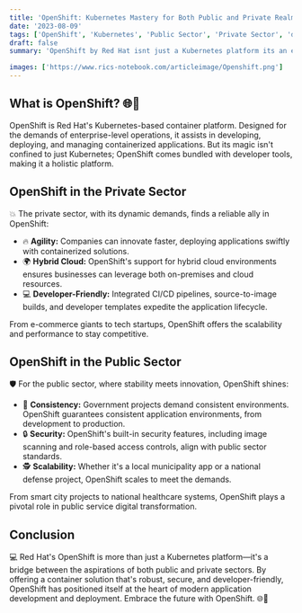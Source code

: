 ```yaml
---
title: 'OpenShift: Kubernetes Mastery for Both Public and Private Realms 🌐🚀'
date: '2023-08-09'
tags: ['OpenShift', 'Kubernetes', 'Public Sector', 'Private Sector', 'devops']
draft: false
summary: 'OpenShift by Red Hat isnt just a Kubernetes platform its an enterprise-grade solution for container orchestration across sectors. Explore how OpenShift is revolutionizing both public and private entities.'

images: ['https://www.rics-notebook.com/articleimage/Openshift.png']
---
```


## What is OpenShift? 🌐🚀

OpenShift is Red Hat's Kubernetes-based container platform. Designed for the demands of enterprise-level operations, it assists in developing, deploying, and managing containerized applications. But its magic isn't confined to just Kubernetes; OpenShift comes bundled with developer tools, making it a holistic platform.

## OpenShift in the Private Sector

💥 The private sector, with its dynamic demands, finds a reliable ally in OpenShift:

- 🔥 **Agility:** Companies can innovate faster, deploying applications swiftly with containerized solutions.
- 🌍 **Hybrid Cloud:** OpenShift's support for hybrid cloud environments ensures businesses can leverage both on-premises and cloud resources.
- 💻 **Developer-Friendly:** Integrated CI/CD pipelines, source-to-image builds, and developer templates expedite the application lifecycle.

From e-commerce giants to tech startups, OpenShift offers the scalability and performance to stay competitive.

## OpenShift in the Public Sector

🛡️ For the public sector, where stability meets innovation, OpenShift shines:

- 🔄 **Consistency:** Government projects demand consistent environments. OpenShift guarantees consistent application environments, from development to production.
- 🔒 **Security:** OpenShift's built-in security features, including image scanning and role-based access controls, align with public sector standards.
- 🕵️ **Scalability:** Whether it's a local municipality app or a national defense project, OpenShift scales to meet the demands.

From smart city projects to national healthcare systems, OpenShift plays a pivotal role in public service digital transformation.

## Conclusion

💻 Red Hat's OpenShift is more than just a Kubernetes platform—it's a bridge between the aspirations of both public and private sectors. By offering a container solution that's robust, secure, and developer-friendly, OpenShift has positioned itself at the heart of modern application development and deployment. Embrace the future with OpenShift. 🌐🚀
